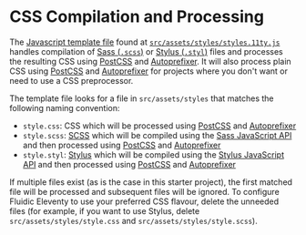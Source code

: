 # CSS Compilation and Processing

The [Javascript template file](https://www.11ty.dev/docs/languages/javascript/) found at [`src/assets/styles/styles.11ty.js`](https://github.com/fluid-project/fluidic-11ty/blob/c6e82aa65ae828b01298f4c36e24b4de38f135c0/src/assets/styles/styles.11ty.js) handles compilation of [Sass (`.scss`)](http://sass-lang.com) or [Stylus (`.styl`)](https://stylus-lang.com) files and processes the resulting CSS using [PostCSS](https://postcss.org) and [Autoprefixer](https://github.com/postcss/autoprefixer). It will also process plain CSS using [PostCSS](https://postcss.org) and [Autoprefixer](https://github.com/postcss/autoprefixer) for projects where you don't want or need to use a CSS preprocessor.

The template file looks for a file in `src/assets/styles` that matches the following naming convention:

- `style.css`: CSS which will be processed using [PostCSS](https://postcss.org) and [Autoprefixer](https://github.com/postcss/autoprefixer)
- `style.scss`: [SCSS](https://sass-lang.com) which will be compiled using the [Sass JavaScript API](https://sass-lang.com/documentation/js-api) and then processed using [PostCSS](https://postcss.org) and [Autoprefixer](https://github.com/postcss/autoprefixer)
- `style.styl`: [Stylus](https://stylus-lang.com) which will be compiled using the [Stylus JavaScript API](https://stylus-lang.com/docs/js.html) and then processed using [PostCSS](https://postcss.org) and [Autoprefixer](https://github.com/postcss/autoprefixer)

If multiple files exist (as is the case in this starter project), the first matched file will be processed and subsequent files will be ignored. To configure Fluidic Eleventy to use your preferred CSS flavour, delete the unneeded files (for example, if you want to use Stylus, delete `src/assets/styles/style.css` and `src/assets/styles/style.scss`).
